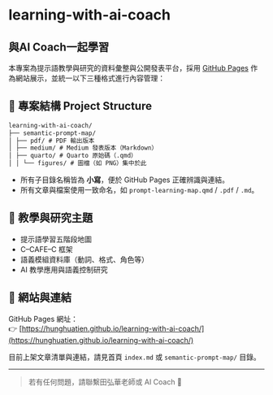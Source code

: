 # learning-with-ai-coach
## 與AI Coach一起學習

本專案為提示語教學與研究的資料彙整與公開發表平台，採用 [GitHub Pages](https://hunghuatien.github.io/learning-with-ai-coach/) 作為網站展示，並統一以下三種格式進行內容管理：

## 📁 專案結構 Project Structure

```markdown
learning-with-ai-coach/
├── semantic-prompt-map/
│ ├── pdf/ # PDF 輸出版本
│ ├── medium/ # Medium 發表版本（Markdown）
│ ├── quarto/ # Quarto 原始碼（.qmd）
│ │ └── figures/ # 圖檔（如 PNG）集中於此
```

- 所有子目錄名稱皆為 **小寫**，便於 GitHub Pages 正確辨識與連結。
- 所有文章與檔案使用一致命名，如 `prompt-learning-map.qmd` / `.pdf` / `.md`。

## 🧠 教學與研究主題

- 提示語學習五階段地圖
- C–CAFE–C 框架
- 語義模組資料庫（動詞、格式、角色等）
- AI 教學應用與語義控制研究

## 📄 網站與連結

GitHub Pages 網址：  
👉 [https://hunghuatien.github.io/learning-with-ai-coach/](https://hunghuatien.github.io/learning-with-ai-coach/)

目前上架文章清單與連結，請見首頁 `index.md` 或 `semantic-prompt-map/` 目錄。

---

> 若有任何問題，請聯繫田弘華老師或 AI Coach 🤝
